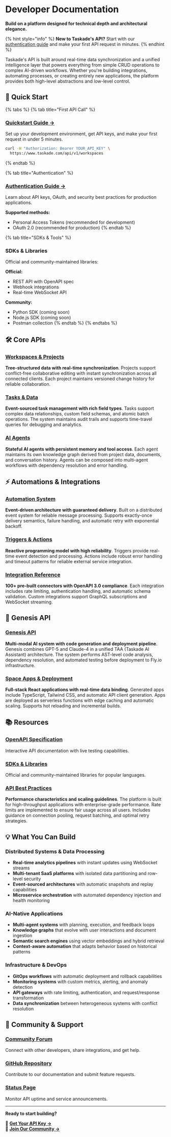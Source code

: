 # Developer Documentation

**Build on a platform designed for technical depth and architectural elegance.**

{% hint style="info" %}
**New to Taskade's API?** Start with our [authentication guide](../start/authentication.md) and make your first API request in minutes.
{% endhint %}

Taskade's API is built around real-time data synchronization and a unified intelligence layer that powers everything from simple CRUD operations to complex AI-driven workflows. Whether you're building integrations, automating processes, or creating entirely new applications, the platform provides both high-level abstractions and low-level control.

## 🚀 Quick Start

{% tabs %}
{% tab title="First API Call" %}

### **[Quickstart Guide →](../start/authentication.md)**

Set up your development environment, get API keys, and make your first request in under 5 minutes.

```bash
curl -H "Authorization: Bearer YOUR_API_KEY" \
  https://www.taskade.com/api/v1/workspaces
```

{% endtab %}

{% tab title="Authentication" %}

### **[Authentication Guide →](../start/personal-tokens.md)**

Learn about API keys, OAuth, and security best practices for production applications.

**Supported methods:**

- Personal Access Tokens (recommended for development)
- OAuth 2.0 (recommended for production)
  {% endtab %}

{% tab title="SDKs & Tools" %}

### **SDKs & Libraries**

Official and community-maintained libraries:

**Official:**

- REST API with OpenAPI spec
- Webhook integrations
- Real-time WebSocket API

**Community:**

- Python SDK (coming soon)
- Node.js SDK (coming soon)
- Postman collection
  {% endtab %}
  {% endtabs %}

## 🛠️ Core APIs

### **[Workspaces & Projects](../api/workspaces/README.md)**

**Tree-structured data with real-time synchronization**. Projects support conflict-free collaborative editing with instant synchronization across all connected clients. Each project maintains versioned change history for reliable collaboration.

### **[Tasks & Data](../api/tasks/README.md)**

**Event-sourced task management with rich field types**. Tasks support complex data relationships, custom field schemas, and atomic batch operations. The system maintains audit trails and supports time-travel queries for debugging and analytics.

### **[AI Agents](../api/agents/README.md)**

**Stateful AI agents with persistent memory and tool access**. Each agent maintains its own knowledge graph derived from project data, documents, and conversation history. Agents can be composed into multi-agent workflows with dependency resolution and error handling.

## ⚡ Automations & Integrations

### **[Automation System](../automation/README.md)**

**Event-driven architecture with guaranteed delivery**. Built on a distributed event system for reliable message processing. Supports exactly-once delivery semantics, failure handling, and automatic retry with exponential backoff.

### **[Triggers & Actions](../automation/triggers.md)**

**Reactive programming model with high reliability**. Triggers provide real-time event detection and processing. Actions include robust error handling and timeout patterns for reliable external service integration.

### **[Integration Reference](../automation/comprehensive-integrations.md)**

**100+ pre-built connectors with OpenAPI 3.0 compliance**. Each integration includes rate limiting, authentication handling, and automatic schema validation. Custom integrations support GraphQL subscriptions and WebSocket streaming.

## 🎯 Genesis API

### **[Genesis API](../api/genesis/README.md)**

**Multi-modal AI system with code generation and deployment pipeline**. Genesis combines GPT-5 and Claude-4 in a unified TAA (Taskade AI Assistant) architecture. The system performs AST-level code analysis, dependency resolution, and automated testing before deployment to Fly.io infrastructure.

### **[Space Apps & Deployment](../api/genesis/README.md#space-apps)**

**Full-stack React applications with real-time data binding**. Generated apps include TypeScript, Tailwind CSS, and automatic API client generation. Apps are deployed as serverless functions with edge caching and automatic scaling. Supports hot reloading and incremental builds.

## 📚 Resources

### **[OpenAPI Specification](https://www.taskade.com/api/documentation/static/index.html#/)**

Interactive API documentation with live testing capabilities.

### **[SDKs & Libraries](../api/README.md#sdks-and-tools)**

Official and community-maintained libraries for popular languages.

### **[API Best Practices](../api/README.md#best-practices)**

**Performance characteristics and scaling guidelines**. The platform is built for high-throughput applications with enterprise-grade performance. Rate limits are implemented to ensure fair usage across all users. Includes guidance on connection pooling, request batching, and optimal retry strategies.

## 💡 What You Can Build

### **Distributed Systems & Data Processing**

- **Real-time analytics pipelines** with instant updates using WebSocket streams
- **Multi-tenant SaaS platforms** with isolated data partitioning and row-level security
- **Event-sourced architectures** with automatic snapshots and replay capabilities
- **Microservice orchestration** with automated dependency injection and health monitoring

### **AI-Native Applications**

- **Multi-agent systems** with planning, execution, and feedback loops
- **Knowledge graphs** that evolve with user interactions and document ingestion
- **Semantic search engines** using vector embeddings and hybrid retrieval
- **Context-aware automation** that adapts behavior based on historical patterns

### **Infrastructure & DevOps**

- **GitOps workflows** with automatic deployment and rollback capabilities
- **Monitoring systems** with custom metrics, alerting, and anomaly detection
- **API gateways** with rate limiting, authentication, and request/response transformation
- **Data synchronization** between heterogeneous systems with conflict resolution

## 🤝 Community & Support

### **[Community Forum](https://www.taskade.com/feedback/public-api)**

Connect with other developers, share integrations, and get help.

### **[GitHub Repository](https://github.com/taskade/docs)**

Contribute to our documentation and submit feature requests.

### **[Status Page](https://status.taskade.com)**

Monitor API uptime and service announcements.

---

**Ready to start building?**

🚀 **[Get Your API Key →](../start/authentication.md)**  
💬 **[Join Our Community →](https://www.taskade.com/feedback/public-api)**
